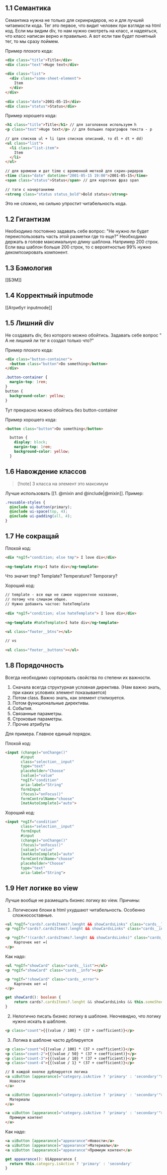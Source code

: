 ## 1.1 Семантика
Семантика нужна не только для скринридеров, но и для лучшей читаемости кода.
Тег это первое, что видит человек при взгляде на html код. Если мы видим div, то нам нужно смотреть на класс, и надеяться, что класс написан верно и правильно. А вот если там будет понятный тег, то мы сразу поймем.

Пример плохого кода: 
```html
<div class="title">Title</div>  
<div class="text">Huge text</div>  
  
<div class="list">  
  <div class="some-sheet-element">  
    Item  
  </div>  
</div>  
  
<div class="date">2001-05-15</div>  
<div class="status">Status</div>
```

Пример хорошего кода:
```html
<h1 class="title">Title</h1> // для заголовков используем h  
<p class="text">Huge text</p> // для больших параграфов текста - p  
  
// для списков ul + li (для списков описаний, то dl + dt + dd)  
<ul class="list">  
  <li class="list-item">  
    Item  
  </li>  
</ul>  
  
// для времени и дат time с временной меткой для скрин-ридеров  
<time class="date" datetime="2001-05-15 19:00">2001-05-15</time>  
<span class="status">Status</span> // для коротких фраз span  
  
// тэги с начертаниями  
<strong class="status status_bold">Bold status</strong>
```
Это не сложно, но сильно упростит читабельность кода.

## 1.2 Гигантизм
Необходимо постоянно задавать себе вопрос: "Не нужно ли будет переиспользовать часть этой разметки где то еще?"
Необходимо держать в голове максимальную длину шаблона. Например 200 строк. Если ваш шаблон больше 200 строк, то с вероятностью 99% нужно декомпозировать компонент.

## 1.3 Бэмология
[[БЭМ]]

## 1.4 Корректный inputmode
[[Атрибут inputmode]]

## 1.5 Лишний div
Не создавать div, без которого можно обойтись. Задавать себе вопрос " А не лишний ли тег я создал только что?"

Пример плохого кода:
```html
<div class="button-container">  
  <button class="button">Do something</button>  
</div>  
```
```css
.button-container {  
  margin-top: 1rem;  
}  
button {  
  background-color: yellow;  
}  
```
Тут прекрасно можно обойтись без button-container

Пример хорошего кода:
```html
<button class="button">Do something</button>  
```
```css
  button {  
    display: block;  
    margin-top: 1rem;  
    background-color: yellow;  
  }
```
## 1.6 Навождение классов
>[!note] 3 класса на элемент это максимум


Лучше использовать [[1. @mixin and @include|@mixin]].
Пример:
```scss
.reusable-styles {  
  @include ui-button(primary);  
  @include ui-space(top, 4);  
  @include ui-padding(all, 4);  
}
```

## 1.7 Не сокращай
Плохой код:
```html
<div *ngIf="condition; else tmp"> I love div</div>  
  
<ng-template #tmp>I hate div</ng-template>
```

Что значит tmp? Template? Temperature? Temporary?

Хороший код:
```html
// template - все еще не самое корректное название,  
// потому что слишком общее.  
// Нужно добавить частое: hateTemplate  
  
<div *ngIf="condition; else hateTemplate"> I love div</div>  
  
<ng-template #hateTemplate>I hate div</ng-template>
```

```html
<ul class="footer__btns"></ul>  
  
// vs  
  
<ul class="footer__buttons"></ul>
```


## 1.8 Порядочность
Всегда необходимо сортировать свойства по степени их важности.

1. Сначала всегда структурная условная директива. (Нам важно знать, при каких условиях элемент показывается)
2. Потом class. Важно знать, как элемент стилизуется.
3. Потом функциональные директивы.
4. События.
5. Связанные параметры.
6. Строковые параметры.
7. Прочие атрибуты

Для примера. Главное единый порядок.

Плохой код:
```html
<input (change)="onChange()"  
       #input  
       class="selection__input"  
       type="text"  
       placeholder="Choose"  
       [value]="value"  
       *ngIf="condition"  
       aria-label="String"  
       formInput  
       (focus)="onFocus()"  
       formControlName="choose"  
       [matAutoComplete]="auto">
```
Хороший код:
```html
<input *ngIf="condition"  
       class="selection__input"  
       formInput  
       #input  
       (change)="onChange()"  
       (focus)="onFocus()"  
       [value]="value"  
       [matAutoComplete]="auto"  
       formControlName="choose"  
       placeholder="Choose"  
       type="text"  
       aria-label="String">
```

## 1.9 Нет логике во view
Лучше вообще не размещать бизнес логику во view.
Причины: 

1. Логические блоки в html ухудшают читабельность. Особенно сложносоставные.
```html
<ul *ngIf="cards?.cardsItems?.lenght && showCardsLinks" class="cards__list"></ul>  
<p *ngIf="cards?.cardsItems?.lenght && showCardsLinks" class="cards__info"></p>

<p *ngIf="!(cards?.cardsItems?.lenght && showCardsLinks)" class="cards__error">
	Карточек нет =(
</p>
```
Как надо:
```html
<ul *ngIf="showCard" class="cards__list"></ul>  
<p *ngIf="showCard" class="cards__info"></p>

<p *ngIf="!showCard" class="cards__error">
	Карточек нет =(
</p>
```
```ts
get showCard(): boolean {
	return cards?.cardsItems?.lenght && showCardsLinks && this.someSheet;
}
```

2. Нелогично писать бизнес логику в шаблоне. Неочевидно, что логику нужно искать в шаблоне.
```html
<p class="count">{{(value / 100} * (37 + coefficient)}</p>
```

3. Логика в шаблоне часто дублируется
```html
<p class="count">{{(value / 100} * (37 + coefficient)}</p>  
<p class="count-2">{{(value / 50} * (37 + coefficient)}</p>  
<p class="count-3">{{(value / 10} * (37 + coefficient)}</p>  
<p class="count-4">{{(value / 1} * (37 + coefficient)}</p>
```

```html
// В каждой кнопке дублируется логика  
<a uiButton [appearance]="category.isActive ? 'primary' : 'secondary'">  
  Новости  
</a>  

<a uiButton [appearance]="category.isActive ? 'primary' : 'secondary'">  
  Материалы  
</a>  

<a uiButton [appearance]="category.isActive ? 'primary' : 'secondary'">  
  Премиум контент  
</a>
```

Как надо:
```html
<a uiButton [appearance]="appearance">Новости</a>  
<a uiButton [appearance]="appearance">Материалы</a>  
<a uiButton [appearance]="appearance">Премиум контент</a>
```
```ts
get appearance(): UiAppearance {  
  return this.category.isActive ? 'primary' : 'secondary'  
}
```
